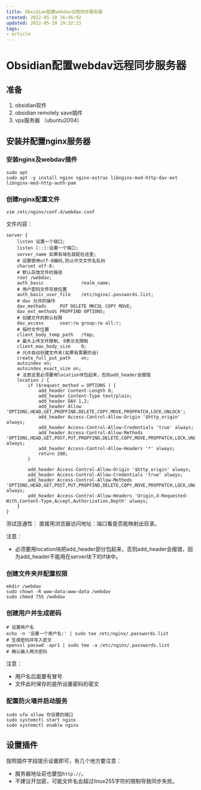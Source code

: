 ```yaml
---
title: Obsidian配置webdav远程同步服务器
created: 2022-05-10 16:56:02
updated: 2022-05-10 19:32:33
tags: 
- article
---
```

# Obsidian配置webdav远程同步服务器

## 准备

1. obsidian软件
2. obsidian remotely save插件
3. vps服务器 （ubuntu2004）

## 安装并配置nginx服务器

### 安装nginx及webdav插件
```shell
sudo apt
sudo apt -y install nginx nginx-extras libnginx-mod-http-dav-ext libnginx-mod-http-auth-pam
```

### 创建nginx配置文件
```shell
vim /etc/nginx/conf.d/webdav.conf
```

文件内容：
```nginx
server {
    listen 设置一个端口;
    listen [::]:设置一个端口;
    server_name 如果有域名就配在这里;
    # 设置使用utf-8编码,防止中文文件名乱码
    charset utf-8;
    # 默认存放文件的路径
    root /webdav;
    auth_basic              realm_name;
    # 用户密码文件存放位置
    auth_basic_user_file    /etc/nginx/.passwords.list;
    # dav 允许的操作
    dav_methods     PUT DELETE MKCOL COPY MOVE;
    dav_ext_methods PROPFIND OPTIONS;
    # 创建文件的默认权限
    dav_access      user:rw group:rw all:r;
    # 临时文件位置
    client_body_temp_path   /tmp;
    # 最大上传文件限制, 0表示无限制
    client_max_body_size    0;
    # 允许自动创建文件夹(如果有需要的话)
    create_full_put_path    on;
    autoindex on;
    autoindex_exact_size on;
	# 注意这里必须要用location块包起来，否则add_header会报错
    location / {
        if ($request_method = OPTIONS ) {
            add_header Content-Length 0;
            add_header Content-Type text/plain;
            add_header DAV 1,2;
            add_header Allow 'OPTIONS,HEAD,GET,PROPFIND,DELETE,COPY,MOVE,PROPPATCH,LOCK,UNLOCK';
            add_header Access-Control-Allow-Origin '$http_origin' always;
            add_header Access-Control-Allow-Credentials 'true' always;
            add_header Access-Control-Allow-Methods 'OPTIONS,HEAD,GET,POST,PUT,PROPFIND,DELETE,COPY,MOVE,PROPPATCH,LOCK,UNLOCK' always;
            add_header Access-Control-Allow-Headers '*' always;
            return 200;
        }

        add_header Access-Control-Allow-Origin '$http_origin' always;
        add_header Access-Control-Allow-Credentials 'true' always;
        add_header Access-Control-Allow-Methods 'OPTIONS,HEAD,GET,POST,PUT,PROPFIND,DELETE,COPY,MOVE,PROPPATCH,LOCK,UNLOCK' always;
        add_header Access-Control-Allow-Headers 'Origin,X-Requested-With,Content-Type,Accept,Authorization,Depth' always;
    }
}
```

测试连通性：
直接用浏览器访问地址：端口看是否能映射出目录。

注意：
- 必须要用location块把add_header部分包起来，否则add_header会报错，因为add_header不能用在server块下的if块中。

### 创建文件夹并配置权限
```shell
mkdir /webdav
sudo chown -R www-data:www-data /webdav
sudo chmod 755 /webdav
```

### 创建用户并生成密码
```shell
# 设置用户名
echo -n '设置一个用户名:' | sudo tee /etc/nginx/.passwords.list
# 生成密码并写入密文
openssl passwd -apr1 | sudo tee -a /etc/nginx/.passwords.list
# 确认输入两次密码
```

注意：
- 用户名后面要有冒号
- 文件此时保存的是所设置密码的密文

### 配置防火墙并启动服务

```shell
sudo ufw allow 你设置的端口
sudo systemctl start nginx
sudo systemctl enable nginx
```

## 设置插件

按照插件字段提示设置即可，有几个地方要注意：
- 服务器地址前也要加`http://`。
- 不建议开加密，可能文件名会超过linux255字符的限制导致同步失败。